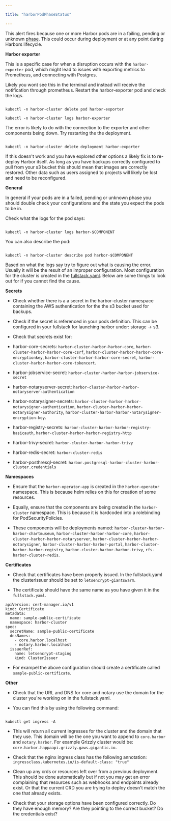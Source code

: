 ```yaml
---

title: "harborPodPhaseStatus"

---
```


This alert fires because one or more Harbor pods are in a failing, pending or unknown [phase](https://kubernetes.io/docs/concepts/workloads/pods/pod-lifecycle/). This could occur during deployment or at any point during Harbors lifecycle. 


**Harbor exporter**

This is a specific case for when a disruption occurs with the `harbor-exporter` pod, which might lead to issues with exporting metrics to Prometheus, and connecting with Postgres.

Likely you wont see this in the terminal and instead will receive the notification through prometheus. Restart the harbor-exporter pod and check the logs.

```

kubectl -n harbor-cluster delete pod harbor-exporter

kubectl -n harbor-cluster logs harbor-exporter

```

The error is likely to do with the connection to the exporter and other components being down. Try restarting the the deployment. 

```

kubectl -n harbor-cluster delete deployment harbor-exporter

```

If this doesn't work and you have explored other options a likely fix is to re-deploy Harbor itself. As long as you have backups correctly configured to pull from your s3 bucket this should mean that images are correctly restored. Other data such as users assigned to projects will likely be lost and need to be reconfigured. 

**General**

In general if your pods are in a failed, pending or unknown phase you should double check your configurations and the state you expect the pods to be in.

Check what the logs for the pod says:

```

kubectl -n harbor-cluster logs harbor-$COMPONENT

```

You can also describe the pod:

```

kubectl -n harbor-cluster describe pod harbor-$COMPONENT

```

Based on what the logs say try to figure out what is causing the error. Usually it will be the result of an improper configuration. Most configuration for the cluster is created in the [fullstack.yaml](https://github.com/goharbor/harbor-operator/blob/master/manifests/samples/full_stack.yaml). Below are some things to look out for if you cannot find the cause.

**Secrets**

- Check whether there is a a secret in the harbor-cluster namespace containing the AWS authentication for the the s3 bucket used for backups.

- Check if the secret is referenced in your pods definition. This can be configured in your fullstack for launching harbor under: storage -> s3.

- Check that secrets exist for: 

- harbor-core-secrets: `harbor-cluster-harbor-harbor-core`, `harbor-cluster-harbor-harbor-core-csrf`, `harbor-cluster-harbor-harbor-core-encryptionkey`, `harbor-cluster-harbor-harbor-core-secret`, `harbor-cluster-harbor-harbor-core-tokencert`.

- harbor-jobservice-secret: `harbor-cluster-harbor-harbor-jobservice-secret`

- harbor-notaryserver-secret: `harbor-cluster-harbor-harbor-notaryserver-authentication`

- harbor-notarysigner-secrets: `harbor-cluster-harbor-harbor-notarysigner-authentication`, `harbor-cluster-harbor-harbor-notarysigner-authority`, `harbor-cluster-harbor-harbor-notarysigner-encryption-key`.

- harbor-registry-secrets: `harbor-cluster-harbor-harbor-registry-basicauth`, `harbor-cluster-harbor-harbor-registry-http`

- harbor-trivy-secret: `harbor-cluster-harbor-harbor-trivy`

- harbor-redis-secret: `harbor-cluster-redis`

- harbor-posthresql-secret: `harbor.postgresql-harbor-cluster-harbor-cluster.credentials`


**Namespaces**

- Ensure that the `harbor-operator-app` is created in the `harbor-operator` namespace. This is because helm relies on this for creation of some resources.

- Equally, ensure that the components are being created in the `harbor-cluster` namespace. This is because it is hardcoded into a rolebinding for PodSecurityPolicies.

- These components will be deployments named: `harbor-cluster-harbor-harbor-chartmuseum`, `harbor-cluster-harbor-harbor-core`, `harbor-cluster-harbor-harbor-notaryserver`, `harbor-cluster-harbor-harbor-notarysigner`, `harbor-cluster-harbor-harbor-portal`, `harbor-cluster-harbor-harbor-registry`, `harbor-cluster-harbor-harbor-trivy`, `rfs-harbor-cluster-redis`.

**Certificates**

- Check that certificates have been properly issued. In the fullstack.yaml the clusterissuer should be set to `letsencrypt-giantswarm`.

- The certificate should have the same name as you have given it in the `fullstack.yaml`.

```
apiVersion: cert-manager.io/v1
kind: Certificate
metadata:
  name: sample-public-certificate
  namespace: harbor-cluster
spec:
  secretName: sample-public-certificate
  dnsNames:
    - core.harbor.localhost
    - notary.harbor.localhost
  issuerRef:
    name: letsencrypt-staging
    kind: ClusterIssuer
```

- For exampel the above configuration should create a certificate called `sample-public-certificate`.

**Other**

- Check that the URL and DNS for core and notary use the domain for the cluster you're working on in the fullstack.yaml.

- You can find this by using the following command:

```

kubectl get ingress -A

```
- This will return all current ingresses for the cluster and the domain that they use. This domain will be the one you want to append to `core.harbor` and `notary.harbor`. For example Grizzly cluster would be: `core.harbor.happaapi.grizzly.gaws.gigantic.io`.


- Check that the nginx ingress class has the following annotation:
  `ingressclass.kubernetes.io/is-default-class: "true"`

- Clean up any crds or resources left over from a previous deployment. This should be done automatically but if not you may get an error complaining that resources such as webhooks and endpoints already exist. Or that the current CRD you are trying to deploy doesn't match the one that already exists. 

- Check that your storage options have been configured correctly. Do they have enough memory? Are they pointing to the correct bucket? Do the credentials exist?

